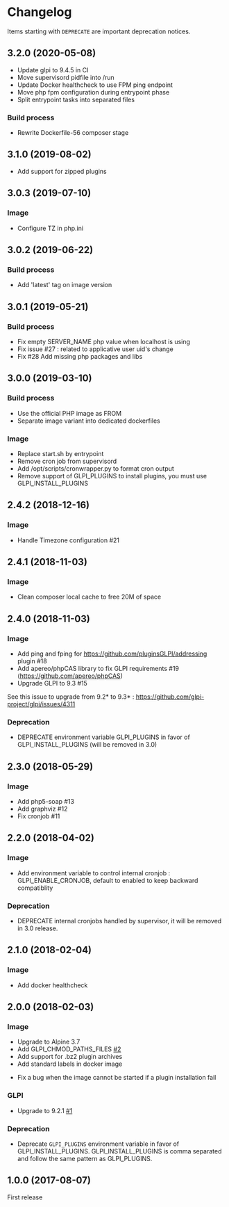 # Changelog

Items starting with `DEPRECATE` are important deprecation notices.

## 3.2.0 (2020-05-08)

+ Update glpi to 9.4.5 in CI
+ Move supervisord pidfile into /run
+ Update Docker healthcheck to use FPM ping endpoint
+ Move php fpm configuration during entrypoint phase
+ Split entrypoint tasks into separated files

### Build process

+ Rewrite Dockerfile-56 composer stage


## 3.1.0 (2019-08-02)

+ Add support for zipped plugins


## 3.0.3 (2019-07-10)

### Image

+ Configure TZ in php.ini


## 3.0.2 (2019-06-22)

### Build process

+ Add 'latest' tag on image version


## 3.0.1 (2019-05-21)

### Build process

+ Fix empty SERVER_NAME php value when localhost is using
+ Fix issue #27 : related to applicative user uid's change
+ Fix #28 Add missing php packages and libs


## 3.0.0 (2019-03-10)

### Build process

- Use the official PHP image as FROM
- Separate image variant into dedicated dockerfiles

### Image

- Replace start.sh by entrypoint
- Remove cron job from supervisord
- Add /opt/scripts/cronwrapper.py to format cron output
- Remove support of GLPI_PLUGINS to install plugins, you must use GLPI_INSTALL_PLUGINS


## 2.4.2 (2018-12-16)

### Image

- Handle Timezone configuration #21


## 2.4.1 (2018-11-03)

### Image

- Clean composer local cache to free 20M of space


## 2.4.0 (2018-11-03)

### Image

+ Add ping and fping for https://github.com/pluginsGLPI/addressing plugin #18
+ Add apereo/phpCAS library to fix GLPI requirements #19 (https://github.com/apereo/phpCAS)
+ Upgrade GLPI to 9.3 #15

See this issue to upgrade from 9.2* to 9.3* : https://github.com/glpi-project/glpi/issues/4311

### Deprecation

- DEPRECATE environment variable GLPI_PLUGINS in favor of GLPI_INSTALL_PLUGINS (will be removed in 3.0)


## 2.3.0 (2018-05-29)

### Image

+ Add php5-soap #13
+ Add graphviz #12
+ Fix cronjob #11


## 2.2.0 (2018-04-02)

### Image

+ Add environment variable to control internal cronjob : GLPI_ENABLE_CRONJOB, default to enabled to keep backward compatiblity

### Deprecation

- DEPRECATE internal cronjobs handled by supervisor, it will be removed in 3.0 release.


## 2.1.0 (2018-02-04)

### Image

+ Add docker healthcheck


## 2.0.0 (2018-02-03)

### Image

+ Upgrade to Alpine 3.7
+ Add GLPI_CHMOD_PATHS_FILES [#2](https://github.com/Turgon37/docker-glpi/issues/2)
+ Add support for .bz2 plugin archives
+ Add standard labels in docker image
- Fix a bug when the image cannot be started if a plugin installation fail

### GLPI

* Upgrade to 9.2.1 [#1](https://github.com/Turgon37/docker-glpi/issues/1)

### Deprecation

- Deprecate `GLPI_PLUGINS` environment variable in favor of GLPI_INSTALL_PLUGINS. GLPI_INSTALL_PLUGINS is comma separated and follow the same pattern as GLPI_PLUGINS.


## 1.0.0 (2017-08-07)

First release

